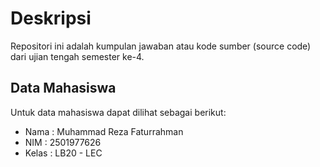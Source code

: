 # Deskripsi

Repositori ini adalah kumpulan jawaban atau kode sumber (source code) dari ujian tengah semester ke-4.
## Data Mahasiswa

Untuk data mahasiswa dapat dilihat sebagai berikut:
 - Nama : Muhammad Reza Faturrahman
 - NIM : 2501977626
 - Kelas : LB20 - LEC